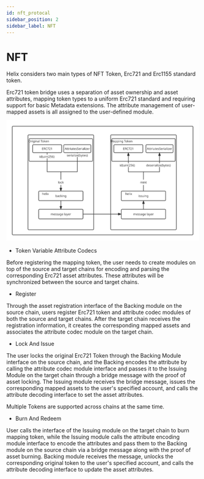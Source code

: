 ```yaml
---
id: nft_protocal
sidebar_position: 2
sidebar_label: NFT
---
```


# NFT

Helix considers two main types of NFT Token, Erc721 and Erc1155 standard token.

Erc721 token bridge uses a separation of asset ownership and asset attributes, mapping token types to a uniform Erc721 standard and requiring support for basic Metadata extensions. The attribute management of user-mapped assets is all assigned to the user-defined module.

![01](../../static/img/erc721.svg)

* Token Variable Attribute Codecs

Before registering the mapping token, the user needs to create modules on top of the source and target chains for encoding and parsing the corresponding Erc721 asset attributes. These attributes will be synchronized between the source and target chains.

* Register

Through the asset registration interface of the Backing module on the source chain, users register Erc721 token and  attribute codec modules of both the source and target chains. After the target chain receives the registration information, it creates the corresponding mapped assets and associates the attribute codec module on the target chain.

* Lock And Issue

The user locks the original Erc721 Token through the Backing Module interface on the source chain, and the Backing encodes the attribute by calling the attribute codec module interface and passes it to the Issuing Module on the target chain through a bridge message with the proof of asset locking. The Issuing module receives the bridge message, issues the corresponding mapped assets to the user's specified account, and calls the attribute decoding interface to set the asset attributes.

Multiple Tokens are supported across chains at the same time.

* Burn And Redeem

User calls the interface of the Issuing module on the target chain to burn mapping token, while the Issuing module calls the attribute encoding module interface to encode the attributes and pass them to the Backing module on the source chain via a bridge message along with the proof of asset burning. Backing module receives the message, unlocks the corresponding original token to the user's specified account, and calls the attribute decoding interface to update the asset attributes.
